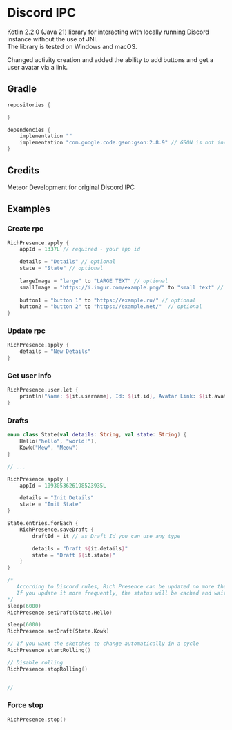 # Discord IPC
Kotlin 2.2.0 (Java 21) library for interacting with locally running Discord instance without the use of JNI.  
The library is tested on Windows and macOS.

Changed activity creation and added the ability to add buttons and get a user avatar via a link.

## Gradle
```groovy
repositories {

}

dependencies {
    implementation ""
    implementation "com.google.code.gson:gson:2.8.9" // GSON is not included but required
}
```

## Credits 
Meteor Development for original Discord IPC

## Examples

### Create rpc

```kotlin
RichPresence.apply {
    appId = 1337L // required - your app id

    details = "Details" // optional
    state = "State" // optional
    
    largeImage = "large" to "LARGE TEXT" // optional
    smallImage = "https://i.imgur.com/example.png/" to "small text" // optional
    
    button1 = "button 1" to "https://example.ru/" // optional
    button2 = "button 2" to "https://example.net/"  // optional
}
```

### Update rpc
```kotlin
RichPresence.apply {
    details = "New Details"
}
```

### Get user info

```kotlin
RichPresence.user.let { 
    println("Name: ${it.username}, Id: ${it.id}, Avatar Link: ${it.avatarLink}")
}
```

### Drafts

```kotlin
enum class State(val details: String, val state: String) {
    Hello("hello", "world!"),
    Kowk("Mew", "Meow")
}

// ... 

RichPresence.apply {
    appId = 1093053626198523935L

    details = "Init Details"
    state = "Init State"
}

State.entries.forEach {
    RichPresence.saveDraft {
        draftId = it // as Draft Id you can use any type

        details = "Draft ${it.details}"
        state = "Draft ${it.state}"
    }
}

/*
   According to Discord rules, Rich Presence can be updated no more than once every 5-15 seconds.
   If you update it more frequently, the status will be cached and wait for the next event to be sent.
*/
sleep(6000)
RichPresence.setDraft(State.Hello)

sleep(6000)
RichPresence.setDraft(State.Kowk)

// If you want the sketches to change automatically in a cycle
RichPresence.startRolling()

// Disable rolling
RichPresence.stopRolling()


// 

```

### Force stop

```kotlin
RichPresence.stop()
```


